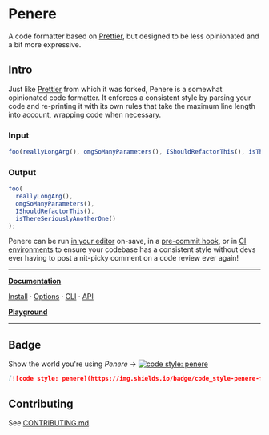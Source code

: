# Penere

A code formatter based on [Prettier](https://prettier.io), but designed to be less opinionated and a bit more expressive.

## Intro

Just like [Prettier](https://prettier.io) from which it was forked, Penere is a somewhat opinionated code formatter. It enforces a consistent style by parsing your code and re-printing it with its own rules that take the maximum line length into account, wrapping code when necessary.

### Input

<!-- prettier-ignore -->
```js
foo(reallyLongArg(), omgSoManyParameters(), IShouldRefactorThis(), isThereSeriouslyAnotherOne());
```

### Output

```js
foo(
  reallyLongArg(),
  omgSoManyParameters(),
  IShouldRefactorThis(),
  isThereSeriouslyAnotherOne()
);
```

Penere can be run [in your editor](https://prettier.io/docs/en/editors.html) on-save, in a [pre-commit hook](https://prettier.io/docs/en/precommit.html), or in [CI environments](https://prettier.io/docs/en/cli.html#list-different) to ensure your codebase has a consistent style without devs ever having to post a nit-picky comment on a code review ever again!

---

**[Documentation](https://prettier.io/docs/en/)**

<!-- prettier-ignore -->
[Install](https://prettier.io/docs/en/install.html) ·
[Options](https://prettier.io/docs/en/options.html) ·
[CLI](https://prettier.io/docs/en/cli.html) ·
[API](https://prettier.io/docs/en/api.html)

**[Playground](https://prettier.io/playground/)**

---

## Badge

Show the world you're using _Penere_ → [![code style: penere](https://img.shields.io/badge/code_style-penere-ffaa00.svg?style=flat-square)](https://github.com/ditojs/penere)

```md
[![code style: penere](https://img.shields.io/badge/code_style-penere-ffaa00.svg?style=flat-square)](https://github.com/ditojs/penere)
```

## Contributing

See [CONTRIBUTING.md](CONTRIBUTING.md).
